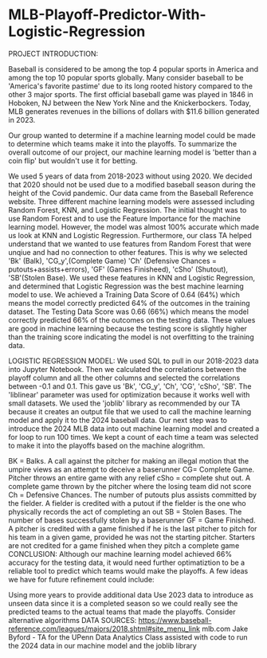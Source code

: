 # MLB-Playoff-Predictor-With-Logistic-Regression

PROJECT INTRODUCTION:

Baseball is considered to be among the top 4 popular sports in America and among the top 10 popular sports globally. Many consider baseball to be 'America's favorite pastime' due to its long rooted history compared to the other 3 major sports. The first official baseball game was played in 1846 in Hoboken, NJ between the New York Nine and the Knickerbockers. Today, MLB generates revenues in the billions of dollars with $11.6 billion generated in 2023.

Our group wanted to determine if a machine learning model could be made to determine which teams make it into the playoffs. To summarize the overall outcome of our project, our machine learning model is 'better than a coin flip' but wouldn't use it for betting.

We used 5 years of data from 2018-2023 without using 2020. We decided that 2020 should not be used due to a modified baseball season during the height of the Covid pandemic. Our data came from the Baseball Reference website. Three different machine learning models were assessed including Random Forest, KNN, and Logistic Regression. The initial thought was to use Random Forest and to use the Feature Importance for the machine learning model. However, the model was almost 100% accurate which made us look at KNN and Logistic Regression. Furthermore, our class TA helped understand that we wanted to use features from Random Forest that were unqiue and had no connection to other features. This is why we selected 'Bk' (Balk), 'CG_y',(Complete Game) 'Ch' (Defensive Chances = putouts+assists+errors), 'GF' (Games Finisheed), 'cSho' (Shutout), 'SB'(Stolen Base). We used these features in KNN and Logistic Regression, and determined that Logistic Regression was the best machine learning model to use. We achieved a Training Data Score of 0.64 (64%) which means the model correctly predicted 64% of the outcomes in the training dataset. The Testing Data Score was 0.66 (66%) which means the model correctly predicted 66% of the outcomes on the testing data. These values are good in machine learning because the testing score is slightly higher than the training score indicating the model is not overfitting to the training data.

LOGISTIC REGRESSION MODEL: We used SQL to pull in our 2018-2023 data into Jupyter Notebook. Then we calculated the correlations between the playoff column and all the other columns and selected the correlations between -0.1 and 0.1. This gave us 'Bk', 'CG_y', 'Ch', 'CG', 'cSho', 'SB'. The 'liblinear' parameter was used for optimization because it works well with small datasets. We used the 'joblib' library as recommended by our TA because it creates an output file that we used to call the machine learning model and apply it to the 2024 baseball data. Our next step was to introduce the 2024 MLB data into out machine learning model and created a for loop to run 100 times. We kept a count of each time a team was selected to make it into the playoffs based on the machine alogrithm.

BK = Balks. A call against the pitcher for making an illegal motion that the umpire views as an attempt to deceive a baserunner
CG= Complete Game. Pitcher throws an entire game with any relief
cSho = complete shut out. A complete game thrown by the pitcher where the losing team did not score
Ch = Defensive Chances. The number of putouts plus assists committed by the fielder. A fielder is credited with a putout if the fielder is the one who physically records the act of completing an out
SB = Stolen Bases. The number of bases successfully stolen by a baserunner
GF = Game Finished. A pitcher is credited with a game finished if he is the last pitcher to pitch for his team in a given game, provided he was not the starting pitcher. Starters are not credited for a game finished when they pitch a complete game
CONCLUSION: Although our machine learning model achieved 66% accuracy for the testing data, it would need further optimatiztion to be a reliable tool to predict which teams would make the playoffs. A few ideas we have for future refinement could include:

Using more years to provide additional data
Use 2023 data to introduce as unseen data since it is a completed season so we could really see the predicted teams to the actual teams that made the playoffs.
Consider alternative algorithms
DATA SOURCES: https://www.baseball-reference.com/leagues/majors/2018.shtml#site_menu_link mlb.com Jake Byford - TA for the UPenn Data Analytics Class assisted with code to run the 2024 data in our machine model and the joblib library

